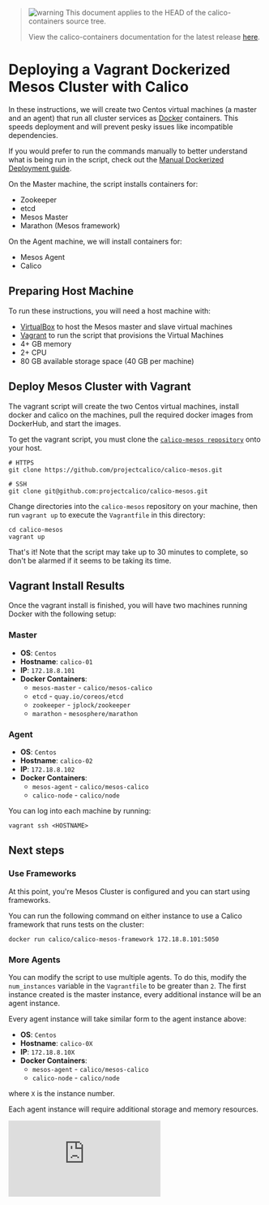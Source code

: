 <!--- master only -->
> ![warning](../images/warning.png) This document applies to the HEAD of the calico-containers source tree.
>
> View the calico-containers documentation for the latest release [here](https://github.com/projectcalico/calico-containers/blob/v0.14.0/README.md).
<!--- else
> You are viewing the calico-containers documentation for release **release**.
<!--- end of master only -->

# Deploying a Vagrant Dockerized Mesos Cluster with Calico

In these instructions, we will create two Centos virtual machines (a master and an agent) that run all cluster services as [Docker][docker] containers.  This speeds deployment and will prevent pesky issues like incompatible dependencies.

If you would prefer to run the commands manually to better understand what is being run in the script,
check out the [Manual Dockerized Deployment guide](DockerizedDeployment.md).

On the Master machine, the script installs containers for:

 * Zookeeper
 * etcd
 * Mesos Master
 * Marathon (Mesos framework)

On the Agent machine, we will install containers for:

 * Mesos Agent
 * Calico

## Preparing Host Machine

To run these instructions, you will need a host machine with:

 * [VirtualBox][virtualbox] to host the Mesos master and slave virtual machines
 * [Vagrant][vagrant] to run the script that provisions the Virtual Machines
 * 4+ GB memory
 * 2+ CPU
 * 80 GB available storage space (40 GB per machine)


## Deploy Mesos Cluster with Vagrant

The vagrant script will create the two Centos virtual machines, install docker and calico on the machines, pull the required docker images from DockerHub, and start the images.

To get the vagrant script, you must clone the [`calico-mesos repository`][calico-mesos] onto your host.

```
# HTTPS
git clone https://github.com/projectcalico/calico-mesos.git

# SSH
git clone git@github.com:projectcalico/calico-mesos.git 
```

Change directories into the `calico-mesos` repository on your machine, then run `vagrant up` to execute the `Vagrantfile` in this directory:

```
cd calico-mesos
vagrant up
```

That's it!  Note that the script may take up to 30 minutes to complete, so don't be alarmed if it 
seems to be taking its time.

## Vagrant Install Results

Once the vagrant install is finished, you will have two machines running Docker with the following setup:

### Master

 * **OS**: `Centos`
 * **Hostname**: `calico-01`
 * **IP**: `172.18.8.101`
 * **Docker Containers**:
	 * `mesos-master` - `calico/mesos-calico` 
	 * `etcd` - `quay.io/coreos/etcd`
	 * `zookeeper` - `jplock/zookeeper`
	 * `marathon` - `mesosphere/marathon`

### Agent

 * **OS**: `Centos`
 * **Hostname**: `calico-02`
 * **IP**: `172.18.8.102`
 * **Docker Containers**:
	 * `mesos-agent` - `calico/mesos-calico`
	 * `calico-node` - `calico/node`

You can log into each machine by running:
```
vagrant ssh <HOSTNAME>
```

## Next steps

### Use Frameworks 

At this point, you're Mesos Cluster is configured and you can start using frameworks.

You can run the following command on either instance to use a Calico framework that runs tests on the cluster:
```
docker run calico/calico-mesos-framework 172.18.8.101:5050
```

### More Agents

You can modify the script to use multiple agents. To do this, modify the `num_instances` variable
in the `Vagrantfile` to be greater than `2`.  The first instance created is the master instance, every 
additional instance will be an agent instance.

Every agent instance will take similar form to the agent instance above:

 * **OS**: `Centos`
 * **Hostname**: `calico-0X`
 * **IP**: `172.18.8.10X`
 * **Docker Containers**:
	 * `mesos-agent` - `calico/mesos-calico`
	 * `calico-node` - `calico/node`

where `X` is the instance number.
 
Each agent instance will require additional storage and memory resources.


[calico]: http://projectcalico.org
[mesos]: https://mesos.apache.org/
[calico-mesos]: https://github.com/projectcalico/calico-mesos
[net-modules]: https://github.com/mesosphere/net-modules
[docker]: https://www.docker.com/
[virtualbox]: https://www.virtualbox.org/
[vagrant]: https://www.vagrantup.com/
[![Analytics](https://ga-beacon.appspot.com/UA-52125893-3/calico-containers/docs/mesos/DockerizedDeployment.md?pixel)](https://github.com/igrigorik/ga-beacon)
